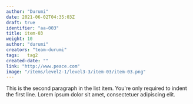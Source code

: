 ```yaml
---
author: "Durumi"
date: 2021-06-02T04:35:03Z
draft: true
identifier: "aa-003"
title: item-03
weight: 10
author: "durumi"
creators: "team-durumi"
tags:	tag2
created-date: ""
link: "http://www.peace.com"
image: "/items/level2-1/level3-3/item-03/item-03.png"
---
```


This is the second paragraph in the list item. You're
only required to indent the first line. Lorem ipsum dolor
sit amet, consectetuer adipiscing elit.